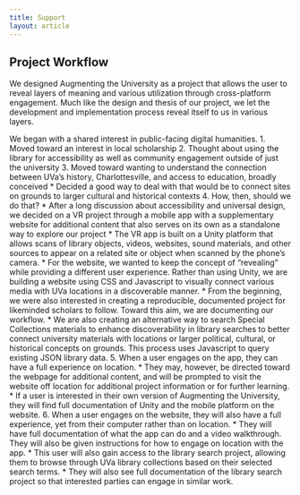 ```yaml
---
title: Support
layout: article
---
```


## Project Workflow
We designed Augmenting the University as a project that allows the user to reveal layers of meaning and various utilization through cross-platform engagement. Much like the design and thesis of our project, we let the development and implementation process reveal itself to us in various layers.

We began with a shared interest in public-facing digital humanities.
    1. Moved toward an interest in local scholarship
    2. Thought about using the library for accessibility as well as community engagement outside of just the university
    3. Moved toward wanting to understand the connection between UVa’s history, Charlottesville, and access to education, broadly conceived
        * Decided a good way to deal with that would be to connect sites on grounds to larger cultural and historical contexts
    4. How, then, should we do that?
        * After a long discussion about accessibility and universal design, we decided on a VR project through a mobile app with a supplementary website for additional content that also serves on its own as a standalone way to explore our project
        * The VR app is built on a Unity platform that allows scans of library objects, videos, websites, sound materials, and other sources to appear on a related site or object when scanned by the phone’s camera.
        * For the website, we wanted to keep the concept of “revealing” while providing a different user experience. Rather than using Unity, we are building a website using CSS and Javascript to visually connect various media with UVa locations in a discoverable manner.
        * From the beginning, we were also interested in creating a reproducible, documented project for likeminded scholars to follow. Toward this aim, we are documenting our workflow.
        * We are also creating an alternative way to search Special Collections materials to enhance discoverability in library searches to better connect university materials with locations or larger political, cultural, or historical concepts on grounds. This process uses Javascript to query existing JSON library data.
    5. When a user engages on the app, they can have a full experience on location.
        * They may, however, be directed toward the webpage for additional content, and will be prompted to visit the website off location for additional project information or for further learning.
        * If a user is interested in their own version of Augmenting the University, they will find full documentation of Unity and the mobile platform on the website.
    6. When a user engages on the website, they will also have a full experience, yet from their computer rather than on location.
        * They will have full documentation of what the app can do and a video walkthrough. They will also be given instructions for how to engage on location with the app.
        * This user will also gain access to the library search project, allowing them to browse through UVa library collections based on their selected search terms.
        * They will also see full documentation of the library search project so that interested parties can engage in similar work.
